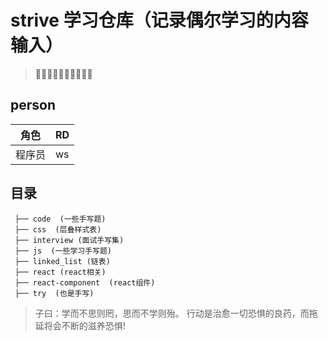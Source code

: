 # strive 学习仓库（记录偶尔学习的内容输入）

> 📝📝📝📝📝📝📝📝📝📝

## person

| 角色 | RD     |
| ---- | ------ |
| 程序员 |  ws   |

## 目录

```test
 ├── code  (一些手写题)
 ├── css  (层叠样式表)
 ├── interview (面试手写集)
 ├── js  (一些学习手写题)
 ├── linked_list (链表)
 ├── react (react相关)
 ├── react-component  (react组件)
 ├── try  (也是手写)
```

> 子曰：学而不思则罔，思而不学则殆。
> 行动是治愈一切恐惧的良药，而拖延将会不断的滋养恐惧!
